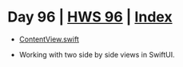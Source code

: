 # Day 96 | [HWS 96](https://www.hackingwithswift.com/100/swiftui/96) | [Index](https://github.com/JulesMoorhouse/100DaysOfSwiftUI/blob/main/README.md)

- [ContentView.swift](https://github.com/JulesMoorhouse/100DaysOfSwiftUI/blob/main/P19%20SnowSeeker/P19%20SnowSeeker/ContentView.swift)
  
- Working with two side by side views in SwiftUI.